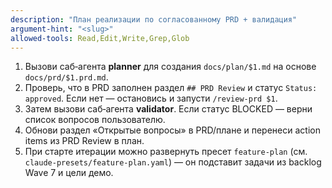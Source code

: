 ```yaml
---
description: "План реализации по согласованному PRD + валидация"
argument-hint: "<slug>"
allowed-tools: Read,Edit,Write,Grep,Glob
---
```

1) Вызови саб‑агента **planner** для создания `docs/plan/$1.md` на основе `docs/prd/$1.prd.md`.
2) Проверь, что в PRD заполнен раздел `## PRD Review` и статус `Status: approved`. Если нет — остановись и запусти `/review-prd $1`.
3) Затем вызови саб‑агента **validator**. Если статус BLOCKED — верни список вопросов пользователю.
4) Обнови раздел «Открытые вопросы» в PRD/плане и перенеси action items из PRD Review в план.
5) При старте итерации можно развернуть пресет `feature-plan` (см. `claude-presets/feature-plan.yaml`) — он подставит задачи из backlog Wave 7 и цели демо.
